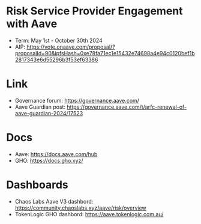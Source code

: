 # Risk Service Provider Engagement with Aave
* Term: May 1st - October 30th 2024
* AIP: https://vote.onaave.com/proposal/?proposalId=90&ipfsHash=0xe78fa71ec1e15432e74698a4e94c0120bef1b2817343e6d55296b3f53ef63386

# Link
* Governance forum: https://governance.aave.com/
* Aave Guardian post: https://governance.aave.com/t/arfc-renewal-of-aave-guardian-2024/17523

# Docs
* Aave: https://docs.aave.com/hub
* GHO: https://docs.gho.xyz/

# Dashboards
* Chaos Labs Aave V3 dashbord: https://community.chaoslabs.xyz/aave/risk/overview
* TokenLogic GHO dashbord: https://aave.tokenlogic.com.au/
